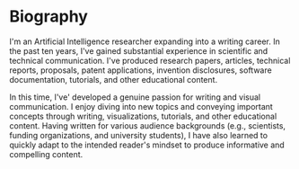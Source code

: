 # Biography

I'm an Artificial Intelligence researcher expanding into a writing career. In the past ten years, I've gained substantial experience in scientific and technical communication. I've produced research papers, articles, technical reports, proposals, patent applications, invention disclosures, software documentation, tutorials, and other educational content. 

In this time, I've' developed a genuine passion for writing and visual communication. I enjoy diving into new topics and conveying important concepts through writing, visualizations, tutorials, and other educational content. Having written for various audience backgrounds (e.g., scientists, funding organizations, and university students), I have also learned to quickly adapt to the intended reader's mindset to produce informative and compelling content. 





